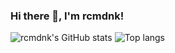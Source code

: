 ### Hi there 👋, I'm rcmdnk!

![rcmdnk's GitHub stats](https://github-readme-stats.vercel.app/api?username=motty-mio2&theme=graywhite)
![Top langs](https://github-readme-stats.vercel.app/api/top-langs/?username=motty-mio2&layout=compact&langs_count=20)

<!--
**rcmdnk/rcmdnk** is a ✨ _special_ ✨ repository because its `README.md` (this file) appears on your GitHub profile.

Here are some ideas to get you started:

- 🔭 I’m currently working on ...
- 🌱 I’m currently learning ...
- 👯 I’m looking to collaborate on ...
- 🤔 I’m looking for help with ...
- 💬 Ask me about ...
- 📫 How to reach me: ...
- 😄 Pronouns: ...
- ⚡ Fun fact: ...
-->
